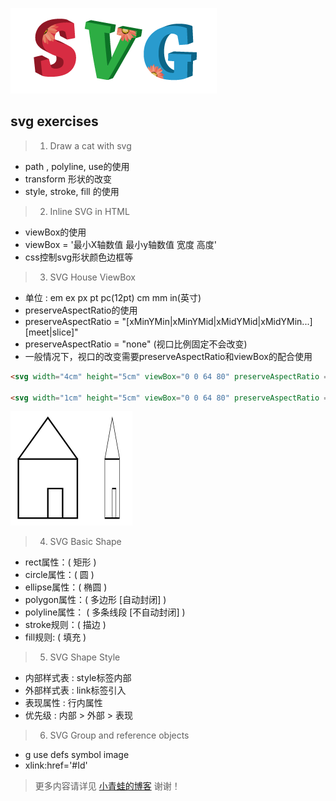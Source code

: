 ![svg](/images/svg.png)

## svg exercises

> 1. Draw a cat with svg

* path , polyline, use的使用
* transform 形状的改变
* style, stroke, fill 的使用


> 2. Inline SVG in HTML

* viewBox的使用 
* viewBox = '最小X轴数值 最小y轴数值 宽度 高度'
* css控制svg形状颜色边框等

> 3. SVG House ViewBox

* 单位 : em ex px pt pc(12pt) cm mm in(英寸)
* preserveAspectRatio的使用
* preserveAspectRatio = "[xMinYMin|xMinYMid|xMidYMid|xMidYMin...] [meet|slice]"
* preserveAspectRatio = "none" (视口比例固定不会改变)
* 一般情况下，视口的改变需要preserveAspectRatio和viewBox的配合使用

```html
<svg width="4cm" height="5cm" viewBox="0 0 64 80" preserveAspectRatio = "none">//...</svg>

<svg width="1cm" height="5cm" viewBox="0 0 64 80" preserveAspectRatio = "none">//...</svg>
```
![svg](/images/preserveAspectRatio.png)


> 4. SVG Basic Shape

* rect属性：( 矩形 ) 
* circle属性：( 圆 ) 
* ellipse属性：( 椭圆 )
* polygon属性：( 多边形 [自动封闭] )
* polyline属性： ( 多条线段 [不自动封闭] )	
* stroke规则：( 描边 )
* fill规则: ( 填充 )


> 5. SVG Shape Style

* 内部样式表 : style标签内部
* 外部样式表 : link标签引入
* 表现属性 : 行内属性
* 优先级 : 内部 > 外部 > 表现

> 6. SVG Group and reference objects

* g use defs symbol image
* xlink:href='#Id'


> 更多内容请详见 [小青蛙的博客](http://blog.sina.com.cn/riversfrog "小青蛙的博客") 谢谢！
